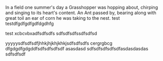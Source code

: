 In a field one summer's day a Grasshopper was hopping about, chirping and singing to its heart's content. An Ant passed by, bearing along with great toil an ear of corn he was taking to the nest.
test
testdfgdfgdfgdfdgdhfg

test
xcbcvbxadfsdfsdfs
sdfsdfsdfssdfsdfsd

yyyyysdfsdfsdfjhhkjhjkhjkhkjsdfsdfsdfs
cergrgbcg
dfgdgdfgdgddfsdfsdfsdfsdf
asasdasd
sdfsdfsdfsdfsdfasdasdasdas
sdfsdfsdf

